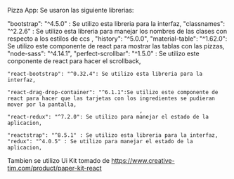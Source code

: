 Pizza App:
Se usaron las siguiente librerias:

"bootstrap": "^4.5.0" : Se utilizo esta libreria para la interfaz,
    "classnames": "^2.2.6" : Se utilizo esta libreria para manejar los nombres de las clases con respecto a los estilos de ccs ,
    "history": "^5.0.0",
    "material-table": "^1.62.0": Se utilizo este componente de react para mostrar las tablas con las pizzas,
    "node-sass": "^4.14.1",
    "perfect-scrollbar": "^1.5.0" : Se utilizo este conponente de react para hacer el scrollback,
   
    "react-bootstrap": "^0.32.4": Se utilizo esta libreria para la interfaz,
   
    "react-drag-drop-container": "^6.1.1":Se utilizo este componente de react para hacer que las tarjetas con los ingredientes se pudieran mover por la pantalla,
                                              ,
    "react-redux": "^7.2.0": Se utilizo para manejar el estado de la aplicacion,
   
    "reactstrap": "^8.5.1" : Se utilizo esta libreria para la interfaz,
    "redux": "^4.0.5" : Se utilizo para manejar el estado de la aplicacion,
   
Tambien se utilizo Ui Kit tomado de https://www.creative-tim.com/product/paper-kit-react
